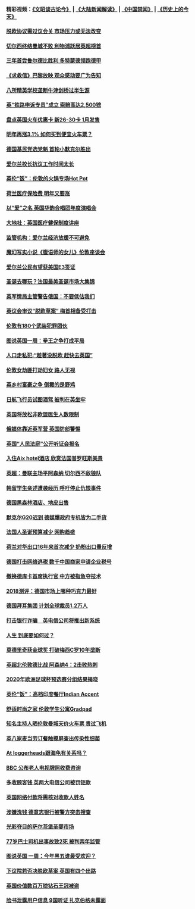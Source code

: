 #### 精彩视频：[《文昭谈古论今》](https://github.com/gfw-breaker/wenzhao/blob/master/README.md?t=12102131) | [《大陆新闻解读》](https://github.com/gfw-breaker/ntdtv-comedy/blob/master/README.md?t=12102131) | [《中国禁闻》](https://github.com/gfw-breaker/ntdtv-news/blob/master/README.md?t=12102131) | [《历史上的今天》](https://github.com/gfw-breaker/today-in-history/blob/master/README.md?t=12102131) 

#### [脱欧协议需过议会关 市场压力或无法改变](../pages/nsc974/n10901979.md?t=12102131) 

#### [切尔西终结曼城不败 利物浦跃居英超榜首](../pages/nsc974/n10900582.md?t=12102131) 

#### [三年首尝鲁尔德比胜利 多特蒙德领跑德甲](../pages/nsc974/n10900592.md?t=12102131) 

#### [《求救信》巴黎放映 观众感动要广为告知](../pages/nsc974/n10900019.md?t=12102131) 

#### [八所精英学校垄断牛津剑桥过半生源](../pages/nsc974/n10899861.md?t=12102131) 

#### [英“铁路申诉专员”成立 索赔高达2,500镑](../pages/nsc974/n10899001.md?t=12102131) 

#### [盘点英国火车优惠卡 新26-30卡 1月发售](../pages/nsc974/n10898992.md?t=12102131) 

#### [明年再涨3.1%   如何买到便宜火车票？](../pages/nsc974/n10898985.md?t=12102131) 

#### [德国基民党选党魁 首轮小默克尔胜出](../pages/nsc974/n10897678.md?t=12102131) 

#### [爱尔兰校长抗议工作时间太长](../pages/nsc974/n10897164.md?t=12102131) 

#### [英伦“饭”：伦敦的火锅专场Hot Pot](../pages/nsc974/n10897146.md?t=12102131) 

#### [荷兰医疗保险费 明年又要涨](../pages/nsc974/n10897113.md?t=12102131) 

#### [以“爱”之名 英国华韵合唱团年度演唱会](../pages/nsc974/n10897132.md?t=12102131) 

#### [大地社：英国医疗健保制度讲座](../pages/nsc974/n10897109.md?t=12102131) 

#### [监管机构：爱尔兰经济放缓不可避免](../pages/nsc974/n10897047.md?t=12102131) 

#### [魔幻写实小说《腹语师的女儿》伦敦座谈会](../pages/nsc974/n10897070.md?t=12102131) 

#### [爱尔兰公民有望获美国E3签证](../pages/nsc974/n10896956.md?t=12102131) 

#### [圣诞去哪玩？法国最美圣诞市场大集锦](../pages/nsc974/n10895365.md?t=12102131) 

#### [英军情局主管警告俄国：不要低估我们](../pages/nsc974/n10895238.md?t=12102131) 

#### [英议会审议“脱欧草案” 梅首相备受打击](../pages/nsc974/n10895260.md?t=12102131) 

#### [伦敦有180个武装犯罪团伙](../pages/nsc974/n10895487.md?t=12102131) 

#### [图说英国一周：拳王之争打成平局](../pages/nsc974/n10895330.md?t=12102131) 

#### [人口走私犯:“趁著没脱欧 赶快去英国”](../pages/nsc974/n10895316.md?t=12102131) 

#### [伦敦女劫匪打劫妇女 路人无视](../pages/nsc974/n10895309.md?t=12102131) 

#### [英乡村富豪之争  倒霉的是野鸡](../pages/nsc974/n10895305.md?t=12102131) 

#### [日航飞行员试图酒驾  被判在英坐牢](../pages/nsc974/n10895291.md?t=12102131) 

#### [英国将放松非欧盟医生人数限制](../pages/nsc974/n10895286.md?t=12102131) 

#### [俄媒体靠近英军营 英国防部警惕](../pages/nsc974/n10895265.md?t=12102131) 

#### [英国“人民法庭”公开听证会报名](../pages/nsc974/n10895219.md?t=12102131) 

#### [入住Aix hotel酒店 欣赏法国普罗旺斯美景](../pages/nsc974/n10894800.md?t=12102131) 

#### [英超：曼联主场平阿森纳 切尔西不敌狼队](../pages/nsc974/n10893786.md?t=12102131) 

#### [韩留学生亲述遭袭经历 呼吁停止仇恨事件](../pages/nsc974/n10893538.md?t=12102131) 

#### [德国黑森林酒店、地皮出售](../pages/nsc974/n10893286.md?t=12102131) 

#### [默克尔G20迟到 德媒爆政府专机皆为二手货](../pages/nsc974/n10892503.md?t=12102131) 

#### [法国人圣诞预算减少 网购趋盛](../pages/nsc974/n10892541.md?t=12102131) 

#### [荷兰对华出口16年来首次减少 奶粉出口量反增](../pages/nsc974/n10892601.md?t=12102131) 

#### [德国打击网络逃税 数千中国商家申请企业税号](../pages/nsc974/n10892430.md?t=12102131) 

#### [撤换德库卡首席执行官 中方被指急夺技术](../pages/nsc974/n10891177.md?t=12102131) 

#### [2018测评：德国市场上哪种巧克力最好](../pages/nsc974/n10891102.md?t=12102131) 

#### [德国拜耳集团 计划全球裁员1.2万人](../pages/nsc974/n10891082.md?t=12102131) 

#### [打击银行诈骗　英电信公司将推出新系统](../pages/nsc974/n10890987.md?t=12102131) 

#### [人生 到底要如何过？](../pages/nsc974/n10890980.md?t=12102131) 

#### [莫德里奇获金球奖 打破梅西C罗10年垄断](../pages/nsc974/n10890252.md?t=12102131) 

#### [英超北伦敦德比战 阿森纳4：2击败热刺](../pages/nsc974/n10887322.md?t=12102131) 

#### [2020年欧洲足球杯预选赛分组结果揭晓](../pages/nsc974/n10887348.md?t=12102131) 

#### [英伦“饭”：高档印度餐厅Indian Accent](../pages/nsc974/n10887152.md?t=12102131) 

#### [舒适时尚之家 伦敦学生公寓Gradpad](../pages/nsc974/n10887125.md?t=12102131) 

#### [知名主持人晒伦敦曼城天价火车票 贵过飞机](../pages/nsc974/n10887062.md?t=12102131) 

#### [英八家麦当劳订餐触摸屏查出传染性细菌](../pages/nsc974/n10886684.md?t=12102131) 

#### [At loggerheads跟海龟有关系吗？](../pages/nsc974/n10883586.md?t=12102131) 

#### [BBC 公布老人电视牌照收费咨询](../pages/nsc974/n10883556.md?t=12102131) 

#### [多收顾客钱 英两大电信公司被罚钜款](../pages/nsc974/n10883526.md?t=12102131) 

#### [英国网络付款将需核对收款人姓名](../pages/nsc974/n10883510.md?t=12102131) 

#### [涉嫌洗钱 德意志银行被警方突击搜查](../pages/nsc974/n10881516.md?t=12102131) 

#### [光彩夺目的萨尔茨堡圣婴市场](../pages/nsc974/n10881904.md?t=12102131) 

#### [77岁巴士司机出事故致2死 被判两年监管](../pages/nsc974/n10881843.md?t=12102131) 

#### [图说英国 一周：今年黑五谁最受欢迎？](../pages/nsc974/n10881815.md?t=12102131) 

#### [下议院若否决脱欧草案 英国有四个出路](../pages/nsc974/n10881130.md?t=12102131) 

#### [英国价值数百万镑钻石王冠被盗](../pages/nsc974/n10881169.md?t=12102131) 

#### [脸书泄露用户信息 9国听证 扎克伯格未露面](../pages/nsc974/n10881125.md?t=12102131) 

